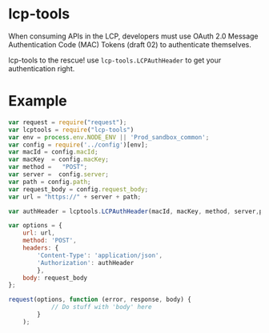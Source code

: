 # lcp-tools
When consuming APIs in the LCP, developers must use OAuth 2.0 Message Authentication Code (MAC) Tokens (draft 02) to authenticate themselves.

lcp-tools to the rescue!
use ```lcp-tools.LCPAuthHeader``` to get your authentication right.

# Example
``` js
var request = require("request");
var lcptools = require("lcp-tools")
var env = process.env.NODE_ENV || 'Prod_sandbox_common';
var config = require('../config')[env];
var macId = config.macId;
var macKey	= config.macKey; 
var method =   "POST";
var server =  config.server; 
var path = config.path; 
var request_body = config.request_body; 
var url = "https://" + server + path;

var authHeader = lcptools.LCPAuthHeader(macId, macKey, method, server,path,request_body);

var options = {
    url: url,
    method: 'POST',
    headers: {
    	'Content-Type': 'application/json',
    	'Authorization': authHeader
		},
    body: request_body
};

request(options, function (error, response, body) {
    		// Do stuff with 'body' here
		}
	);
```
